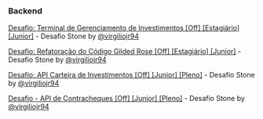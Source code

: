 ### Backend

[Desafio: Terminal de Gerenciamento de Investimentos [Off] [Estagiário] [Junior]](https://gist.github.com/virgiliojr94/56703ef76b71aee2d56d646b73841a4a) - Desafio Stone by [@virgiliojr94](https://github.com/virgiliojr94)

[Desafio: Refatoração do Código Gilded Rose [Off] [Estagiário] [Junior]](https://gist.github.com/virgiliojr94/87d782ccd6e1c9298389a00caa65a8f7) - Desafio Stone by [@virgiliojr94](https://github.com/virgiliojr94)

[Desafio: API Carteira de Investimentos [Off] [Junior] [Pleno]](https://gist.github.com/virgiliojr94/bdf8b5df3e0d6908dad8e3930862682b) - Desafio Stone by [@virgiliojr94](https://github.com/virgiliojr94)

[Desafio - API de Contracheques [Off] [Junior] [Pleno]](https://gist.github.com/virgiliojr94/cdff7266225fb8e7e672db89240a2810) - Desafio Stone by [@virgiliojr94](https://github.com/virgiliojr94)
